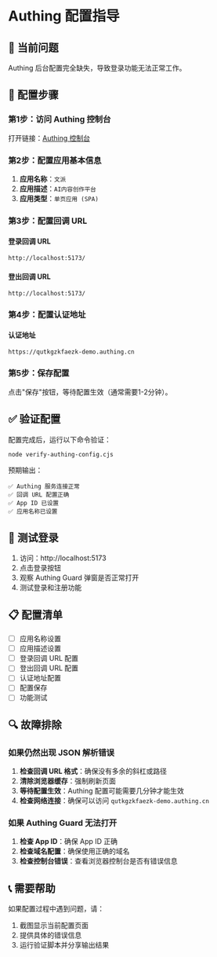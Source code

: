 # Authing 配置指导

## 🎯 当前问题

Authing 后台配置完全缺失，导致登录功能无法正常工作。

## 🔧 配置步骤

### 第1步：访问 Authing 控制台

打开链接：[Authing 控制台](https://console.authing.cn/console/6867fdc7b4558b8b92d8ea6d/application/self-built-apps/detail/6867fdc88034eb95ae86167d?app_detail_active_tab=quick_start)

### 第2步：配置应用基本信息

1. **应用名称**：`文派`
2. **应用描述**：`AI内容创作平台`
3. **应用类型**：`单页应用 (SPA)`

### 第3步：配置回调 URL

#### 登录回调 URL
```
http://localhost:5173/
```

#### 登出回调 URL
```
http://localhost:5173/
```

### 第4步：配置认证地址

#### 认证地址
```
https://qutkgzkfaezk-demo.authing.cn
```

### 第5步：保存配置

点击"保存"按钮，等待配置生效（通常需要1-2分钟）。

## ✅ 验证配置

配置完成后，运行以下命令验证：

```bash
node verify-authing-config.cjs
```

预期输出：
```
✅ Authing 服务连接正常
✅ 回调 URL 配置正确
✅ App ID 已设置
✅ 应用名称已设置
```

## 🚀 测试登录

1. 访问：http://localhost:5173
2. 点击登录按钮
3. 观察 Authing Guard 弹窗是否正常打开
4. 测试登录和注册功能

## 📋 配置清单

- [ ] 应用名称设置
- [ ] 应用描述设置
- [ ] 登录回调 URL 配置
- [ ] 登出回调 URL 配置
- [ ] 认证地址配置
- [ ] 配置保存
- [ ] 功能测试

## 🔍 故障排除

### 如果仍然出现 JSON 解析错误

1. **检查回调 URL 格式**：确保没有多余的斜杠或路径
2. **清除浏览器缓存**：强制刷新页面
3. **等待配置生效**：Authing 配置可能需要几分钟才能生效
4. **检查网络连接**：确保可以访问 `qutkgzkfaezk-demo.authing.cn`

### 如果 Authing Guard 无法打开

1. **检查 App ID**：确保 App ID 正确
2. **检查域名配置**：确保使用正确的域名
3. **检查控制台错误**：查看浏览器控制台是否有错误信息

## 📞 需要帮助

如果配置过程中遇到问题，请：

1. 截图显示当前配置页面
2. 提供具体的错误信息
3. 运行验证脚本并分享输出结果 